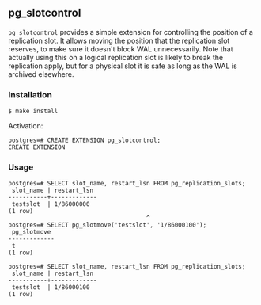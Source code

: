 ## pg_slotcontrol

`pg_slotcontrol` provides a simple extension for controlling the
position of a replication slot. It allows moving the position that the
replication slot reserves, to make sure it doesn't block WAL
unnecessarily. Note that actually using this on a logical replication
slot is likely to break the replication apply, but for a physical slot
it is safe as long as the WAL is archived elsewhere.

### Installation

```
$ make install
```

Activation:

```
postgres=# CREATE EXTENSION pg_slotcontrol;
CREATE EXTENSION
```

### Usage

```
postgres=# SELECT slot_name, restart_lsn FROM pg_replication_slots;
 slot_name | restart_lsn 
-----------+-------------
 testslot  | 1/86000000
(1 row)
                                       ^
postgres=# SELECT pg_slotmove('testslot', '1/86000100');
 pg_slotmove 
-------------
 t
(1 row)

postgres=# SELECT slot_name, restart_lsn FROM pg_replication_slots;
 slot_name | restart_lsn 
-----------+-------------
 testslot  | 1/86000100
(1 row)
```

